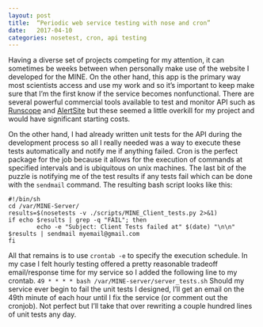 ```yaml
---
layout: post
title:  “Periodic web service testing with nose and cron”
date:   2017-04-10
categories: nosetest, cron, api testing
---
```


Having a diverse set of projects competing for my attention, it can sometimes be weeks between when personally make use of the website I developed for the MINE. On the other hand, this app is the primary way most scientists access and use my work and so it’s important to keep make sure that I’m the first know if the service becomes nonfunctional. There are several powerful commercial tools available to test and monitor API such as [Runscope](https://www.runscope.com/) and [AlertSite](https://smartbear.com/product/alertsite/api-monitoring/) but these seemed a little overkill for my project and would have significant starting costs.

On the other hand, I had already written unit tests for the API during the development process so all I really needed was a way to execute these tests automatically and notify me if anything failed. Cron is the perfect package for the job because it allows for the execution of commands at specified intervals and is ubiquitous on unix machines. The last bit of the puzzle is notifying me of the test results if any tests fail which can be done with the `sendmail` command. The resulting bash script looks like this:
```
#!/bin/sh
cd /var/MINE-Server/
results=$(nosetests -v ./scripts/MINE_Client_tests.py 2>&1)
if echo $results | grep -q "FAIL"; then
        echo -e "Subject: Client Tests failed at" $(date) "\n\n" $results | sendmail myemail@gmail.com
fi
```
All that remains is to use `crontab -e` to specify the execution schedule. In my case I felt hourly testing offered a pretty reasonable tradeoff email/response time for my service so I added the following line to my crontab. `49 * * * * bash /var/MINE-server/server_tests.sh` Should my service ever begin to fail the unit tests I designed, I’ll get an email on the 49th minute of each hour until I fix the service (or comment out the cronjob). Not perfect but I’ll take that over rewriting a couple hundred lines of unit tests any day.
